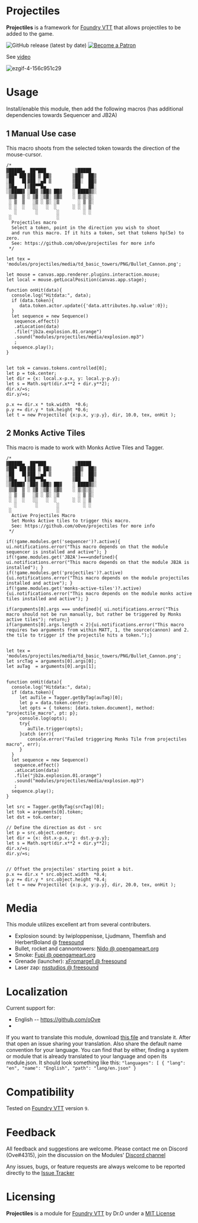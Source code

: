 

# Projectiles
**Projectiles** is a framework for [Foundry VTT](https://foundryvtt.com/  "Foundry VTT") that allows projectiles to be added to the game.

<p align="center">

![GitHub release (latest by date)](https://img.shields.io/github/v/release/oOve/projectiles?style=flat-square)
[![Become a Patron](https://img.shields.io/badge/support-patreon-orange.svg?style=flat-square&logo=patreon)](https://www.patreon.com/drO_o)
 </p>

See [video](./media/video.mp4)

![ezgif-4-156c951c29](https://user-images.githubusercontent.com/8543541/172072899-2886c8d2-d94b-41cc-aaa8-19a46b543295.gif)

# Usage
Install/enable this module, then add the following macros (has additional dependencies towards Sequencer and JB2A)

## 1 Manual Use case
This macro shoots from the selected token towards the direction of the mouse-cursor.
```JS
/*
▓█████▄  ██▀███           ▒█████  
▒██▀ ██▌▓██ ▒ ██▒        ▒██▒  ██▒
░██   █▌▓██ ░▄█ ▒        ▒██░  ██▒
░▓█▄   ▌▒██▀▀█▄          ▒██   ██░
░▒████▓ ░██▓ ▒██▒ ██▓    ░ ████▓▒░
 ▒▒▓  ▒ ░ ▒▓ ░▒▓░ ▒▓▒    ░ ▒░▒░▒░ 
 ░ ▒  ▒   ░▒ ░ ▒░ ░▒       ░ ▒ ▒░ 
 ░ ░  ░   ░░   ░  ░      ░ ░ ░ ▒  
   ░       ░       ░         ░ ░  
 ░                 ░              
  Projectiles macro
  Select a token, point in the direction you wish to shoot
  and run this macro. If it hits a token, set that tokens hp(5e) to zero. 
  See: https://github.com/oOve/projectiles for more info 
 */

let tex = 'modules/projectiles/media/td_basic_towers/PNG/Bullet_Cannon.png';

let mouse = canvas.app.renderer.plugins.interaction.mouse;
let local = mouse.getLocalPosition(canvas.app.stage);

function onHit(data){
  console.log("Hitdata:", data);
  if (data.token){
     data.token.actor.update({'data.attributes.hp.value':0});
  }
  let sequence = new Sequence()
   sequence.effect()
   .atLocation(data)
   .file("jb2a.explosion.01.orange")
   .sound("modules/projectiles/media/explosion.mp3")
   ;
  sequence.play();
}


let tok = canvas.tokens.controlled[0];
let p = tok.center;
let dir = {x: local.x-p.x, y: local.y-p.y};
let s = Math.sqrt(dir.x**2 + dir.y**2);
dir.x/=s;
dir.y/=s;

p.x += dir.x * tok.width  *0.6;
p.y += dir.y * tok.height *0.6;
let t = new Projectile( {x:p.x, y:p.y}, dir, 10.0, tex, onHit );
```

## 2 Monks Active Tiles
This macro is made to work with Monks Active Tiles and Tagger.

```JS
/*
▓█████▄  ██▀███           ▒█████  
▒██▀ ██▌▓██ ▒ ██▒        ▒██▒  ██▒
░██   █▌▓██ ░▄█ ▒        ▒██░  ██▒
░▓█▄   ▌▒██▀▀█▄          ▒██   ██░
░▒████▓ ░██▓ ▒██▒ ██▓    ░ ████▓▒░
 ▒▒▓  ▒ ░ ▒▓ ░▒▓░ ▒▓▒    ░ ▒░▒░▒░ 
 ░ ▒  ▒   ░▒ ░ ▒░ ░▒       ░ ▒ ▒░ 
 ░ ░  ░   ░░   ░  ░      ░ ░ ░ ▒  
   ░       ░       ░         ░ ░  
 ░                 ░              
  Active Projectiles Macro
  Set Monks Active tiles to trigger this macro.
  See: https://github.com/oOve/projectiles for more info 
 */

if(!game.modules.get('sequencer')?.active){  ui.notifications.error("This macro depends on that the module sequencer is installed and active"); }
if(!game.modules.get('JB2A')===undefined){   ui.notifications.error("This macro depends on that the module JB2A is installed"); }
if(!game.modules.get('projectiles')?.active){ui.notifications.error("This macro depends on the module projectiles installed and active"); }
if(!game.modules.get('monks-active-tiles')?.active){ui.notifications.error("This macro depends on the module monks active tiles installed and active"); }

if(arguments[0].args === undefined){ ui.notifications.error("This macro should not be run manually, but rather be triggered by Monks active tiles"); return;}
if(arguments[0].args.length < 2){ui.notifications.error("This macro requires two arguments from within MATT, 1, the source(cannon) and 2. the tile to trigger if the projectile hits a token.");}


let tex = 'modules/projectiles/media/td_basic_towers/PNG/Bullet_Cannon.png';
let srcTag = arguments[0].args[0];
let auTag  = arguments[0].args[1];


function onHit(data){
  console.log("Hitdata:", data);
  if (data.token){
     let auTile = Tagger.getByTag(auTag)[0];     
     let p = data.token.center;
     let opts = { tokens: [data.token.document], method: "projectile_macro", pt: p};    
     console.log(opts);
     try{
        auTile.trigger(opts);
     }catch (err){
        console.error("Failed triggering Monks Tile from projectiles macro", err);
     }
  }
  let sequence = new Sequence()
   sequence.effect()
   .atLocation(data)
   .file("jb2a.explosion.01.orange")
   .sound("modules/projectiles/media/explosion.mp3")
   ;
  sequence.play();
}

let src = Tagger.getByTag(srcTag)[0];
let tok = arguments[0].token;
let dst = tok.center;

// Define the direction as dst - src
let p = src.object.center;
let dir = {x: dst.x-p.x, y: dst.y-p.y};
let s = Math.sqrt(dir.x**2 + dir.y**2);
dir.x/=s;
dir.y/=s;


// Offset the projectiles' starting point a bit.
p.x += dir.x * src.object.width  *0.4;
p.y += dir.y * src.object.height *0.4;
let t = new Projectile( {x:p.x, y:p.y}, dir, 20.0, tex, onHit );
```

# Media
This module utilizes excellent art from several contributers.
 * Explosion sound: by Iwiploppenisse, Ljudmann, Themfish and HerbertBoland @ [freesound](https://freesound.org/people/Iwiploppenisse/sounds/156031/)
 * Bullet, rocket and cannontowers: [Nido @ opengameart.org](https://opengameart.org/content/tower-defence-basic-towers)
 * Smoke: [Fupi @ opengameart.org](https://opengameart.org/content/smoke-vapor-particles)
 * Grenade (launcher): [xFromarge1 @ freesound](https://freesound.org/people/xFromarge1/sounds/520045/)
 * Laser zap: [nsstudios @ freesound](https://freesound.org/people/nsstudios/sounds/321101/)



# Localization
Current support for:
 * English -- https://github.com/oOve
 * 
 If you want to translate this module, download [this file](lang/en.json) and translate it. After that open an issue sharing your translation. Also share the default name convention for your language. You can find that by either, finding a system or module that is already translated to your language and open its module.json. It should look something like this: ``` "languages": [ { "lang": "en", "name": "English", "path": "lang/en.json" } ```

# Compatibility
Tested on [Foundry VTT](https://foundryvtt.com/  "Foundry VTT") version `9`.

# Feedback
All feedback and suggestions are welcome. Please contact me on Discord (Ove#4315), join the discussion on the Modules' [Discord channel](https://discord.gg/5CCAhsKFDp)

Any issues, bugs, or feature requests are always welcome to be reported directly to the [Issue Tracker](https://github.com/oOve/Projectiles/issues  "Issue Tracker")

# Licensing
**Projectiles** is a module for [Foundry VTT](https://foundryvtt.com/  "Foundry VTT") by Dr.O  under a [MIT License](https://github.com/oOve/projectiles/blob/main/LICENSE)

